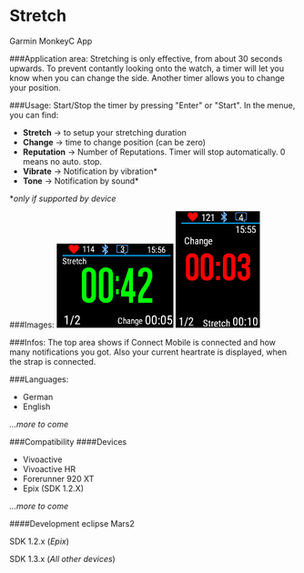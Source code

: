 # Stretch
Garmin MonkeyC App

###Application area:
Stretching is only effective, from about 30 seconds upwards.
To prevent contantly looking onto the watch, a timer will let you know when you can change the side.
Another timer allows you to change your position.

###Usage:
Start/Stop the timer by pressing "Enter" or "Start".
In the menue, you can find:
- **Stretch** -> to setup your stretching duration
- **Change** -> time to change position (can be zero)
- **Reputation** -> Number of Reputations. Timer will stop automatically. 0 means no auto. stop.
- **Vibrate** -> Notification by vibration*
- **Tone** -> Notification by sound*


*_only if supported by device_

###Images:
![Vivoactive](/Screenshots/Vivoactive.png?raw=true "Stretch - Vivoactive")
![VivoactiveHR](/Screenshots/VivoactiveHR.png?raw=true "Stretch - VivoactiveHR")

###Infos:
The top area shows if Connect Mobile is connected and how many notifications you got.
Also your current heartrate is displayed, when the strap is connected.

###Languages:
- German
- English

_...more to come_

###Compatibility
####Devices
- Vivoactive
- Vivoactive HR
- Forerunner 920 XT
- Epix (SDK 1.2.X)

_...more to come_


####Development
eclipse Mars2

SDK 1.2.x (_Epix_)

SDK 1.3.x (_All other devices_)
